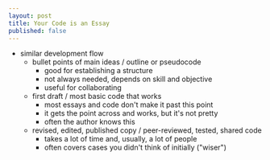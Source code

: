 ```yaml
---
layout: post
title: Your Code is an Essay
published: false
---
```


-   similar development flow
    -   bullet points of main ideas / outline or pseudocode
        -   good for establishing a structure
        -   not always needed, depends on skill and objective
        -   useful for collaborating
    -   first draft / most basic code that works
        -   most essays and code don't make it past this point
        -   it gets the point across and works, but it's not pretty
        -   often the author knows this
    -   revised, edited, published copy / peer-reviewed, tested, shared code
        -   takes a lot of time and, usually, a lot of people
        -   often covers cases you didn't think of initially ("wiser")
